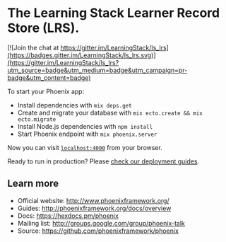 # The Learning Stack Learner Record Store (LRS).

[![Join the chat at https://gitter.im/LearningStack/ls_lrs](https://badges.gitter.im/LearningStack/ls_lrs.svg)](https://gitter.im/LearningStack/ls_lrs?utm_source=badge&utm_medium=badge&utm_campaign=pr-badge&utm_content=badge)

To start your Phoenix app:

  * Install dependencies with `mix deps.get`
  * Create and migrate your database with `mix ecto.create && mix ecto.migrate`
  * Install Node.js dependencies with `npm install`
  * Start Phoenix endpoint with `mix phoenix.server`

Now you can visit [`localhost:4000`](http://localhost:4000) from your browser.

Ready to run in production? Please [check our deployment guides](http://www.phoenixframework.org/docs/deployment).

## Learn more

  * Official website: http://www.phoenixframework.org/
  * Guides: http://phoenixframework.org/docs/overview
  * Docs: https://hexdocs.pm/phoenix
  * Mailing list: http://groups.google.com/group/phoenix-talk
  * Source: https://github.com/phoenixframework/phoenix
